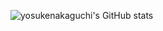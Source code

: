 ![yosukenakaguchi's GitHub stats](https://github-readme-stats.vercel.app/api?username=yosukenakaguchi&count_private=true&show_icons=true&theme=dracula)
